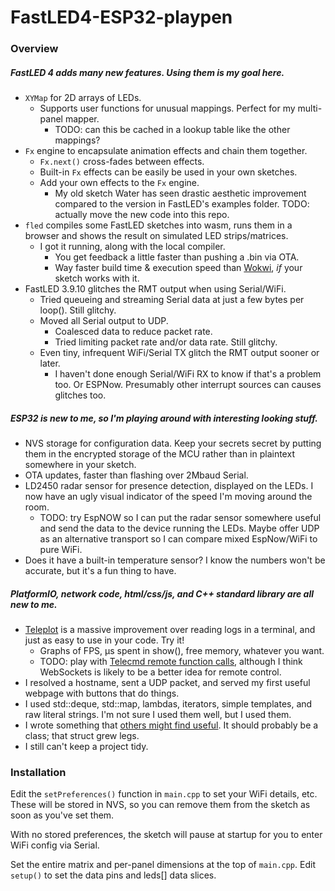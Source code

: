 # FastLED4-ESP32-playpen

### Overview

##### FastLED 4 adds many new features. Using them is my goal here.
  * `XYMap` for 2D arrays of LEDs.
    * Supports user functions for unusual mappings. Perfect for my multi-panel
    mapper.
      * TODO: can this be cached in a lookup table like the other mappings?
  * `Fx` engine to encapsulate animation effects and chain them together.
    * `Fx.next()` cross-fades between effects.
    * Built-in `Fx` effects can be easily be used in your own sketches.
    * Add your own effects to the `Fx` engine.
      * My old sketch Water has seen drastic aesthetic improvement compared to
      the version in FastLED's examples folder. TODO: actually move the new
      code into this repo.
  * `fled` compiles some FastLED sketches into wasm, runs them in a browser and
  shows the result on simulated LED strips/matrices.
    * I got it running, along with the local compiler.
      * You get feedback a little faster than pushing a .bin via OTA.
      * Way faster build time & execution speed than [Wokwi](https://wokwi.com/),
      *if* your sketch works with it. 
  * FastLED 3.9.10 glitches the RMT output when using Serial/WiFi.
    * Tried queueing and streaming Serial data at just a few bytes per loop().
    Still glitchy.
    * Moved all Serial output to UDP.
      * Coalesced data to reduce packet rate.
      * Tried limiting packet rate and/or data rate. Still glitchy.
    * Even tiny, infrequent WiFi/Serial TX glitch the RMT output sooner or later.
      * I haven't done enough Serial/WiFi RX to know if that's a problem too.
      Or ESPNow. Presumably other interrupt sources can causes glitches too.

##### ESP32 is new to me, so I'm playing around with interesting looking stuff.
  * NVS storage for configuration data. Keep your secrets secret by putting
  them in the encrypted storage of the MCU rather than in plaintext somewhere
  in your sketch.
  * OTA updates, faster than flashing over 2Mbaud Serial.
  * LD2450 radar sensor for presence detection, displayed on the LEDs. I now
  have an ugly visual indicator of the speed I'm moving around the room.
    * TODO: try EspNOW so I can put the radar sensor somewhere useful and send
    the data to the device running the LEDs. Maybe offer UDP as an alternative
    transport so I can compare mixed EspNow/WiFi to pure WiFi.
  * Does it have a built-in temperature sensor? I know the numbers won't be
  accurate, but it's a fun thing to have.

##### PlatformIO, network code, html/css/js, and C++ standard library are all new to me.
  * [Teleplot](https://github.com/nesnes/teleplot) is a massive improvement over
  reading logs in a terminal, and just as easy to use in your code. Try it!
    * Graphs of FPS, µs spent in show(), free memory, whatever you want.
    * TODO: play with [Telecmd remote function calls](https://github.com/nesnes/teleplot?tab=readme-ov-file#remote-function-calls),
    although I think WebSockets is likely to be a better idea for remote control.
  * I resolved a hostname, sent a UDP packet, and served my first useful webpage
  with buttons that do things.
  * I used std::deque, std::map, lambdas, iterators, simple templates, and raw
  literal strings. I'm not sure I used them well, but I used them.
  * I wrote something that [others might find useful](src/telemetry.hpp). It
  should probably be a class; that struct grew legs.
  * I still can't keep a project tidy.

### Installation

Edit the `setPreferences()` function in `main.cpp` to set your WiFi details,
etc.  These will be stored in NVS, so you can remove them from the sketch as
soon as you've set them.

With no stored preferences, the sketch will pause at startup for you to enter
WiFi config via Serial.

Set the entire matrix and per-panel dimensions at the top of `main.cpp`.
Edit `setup()` to set the data pins and leds[] data slices.